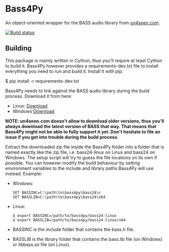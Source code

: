 # Bass4Py
An object-oriented wrapper for the BASS audio library from [un4seen.com](https://www.un4seen.com).

[![Build status](https://ci.appveyor.com/api/projects/status/wmoa6isbe8fdmg2c?svg=true)](https://ci.appveyor.com/project/timtam/bass4py)
## Building
This package is mainly written in Cython, thus you'll require at least 
Cython to build it. Bass4Py however provides a requirements-dev.txt file to 
install everything you need to run and build it. Install it with pip:

  $ pip install -r requirements-dev.txt

Bass4Py needs to link against the BASS audio library during the build process. 
Download it from here:
* Linux: [Download](https://www.un4seen.com/files/bass24-linux.zip)
* Windows [Download](https://www.un4seen.com/files/bass24.zip)

**NOTE: un4seen.com doesn't allow to download older versions, thus you'll 
always download the latest version of BASS that way. That means that Bass4Py 
might not be able to fully support it yet. Don't hesitate to file an issue if 
you get into trouble during the build process.**

Extract the downloaded zip file inside the Bass4Py folder into a folder that 
is named exactly like the zip file, i.e. bass24-linux on Linux and bass24 on 
Windows. The setup script will try to guess the file locations on its own if 
possible. You can however modify the build behaviour by setting environment 
variables to the include and library paths Bass4Py will use instead. Example:

* Windows:

      SET BASSINC=C:\path\to\bass4py\bass24\c
      SET BASSLIB=C:\path\to\bass4py\bass24\x64

* Linux:

      $ export BASSINC=/path/to/bass4py/bass24-linux
      $ export BASSLIB=/path/to/bass4py/bass24-linux/x64

* BASSINC is the include folder that contains the bass.h file.
* BASSLIB is the library folder that contains the bass.lib file (on Windows) or libbass.so file (on Linux).

